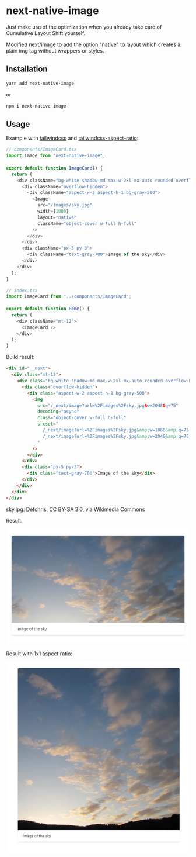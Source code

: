 # next-native-image

Just make use of the optimization when you already take care of Cumulative Layout Shift yourself.

Modified next/image to add the option "native" to layout which creates a plain img tag without wrappers or styles.

## Installation

```sh
yarn add next-native-image
```

or

```sh
npm i next-native-image
```

## Usage

Example with [tailwindcss](https://tailwindcss.com) and [tailwindcss-aspect-ratio](https://github.com/tailwindlabs/tailwindcss-aspect-ratio):

```javascript
// components/ImageCard.tsx
import Image from "next-native-image";

export default function ImageCard() {
  return (
    <div className="bg-white shadow-md max-w-2xl mx-auto rounded overflow-hidden">
      <div className="overflow-hidden">
        <div className="aspect-w-2 aspect-h-1 bg-gray-500">
          <Image
            src="/images/sky.jpg"
            width={1000}
            layout="native"
            className="object-cover w-full h-full"
          />
        </div>
      </div>
      <div className="px-5 py-3">
        <div className="text-gray-700">Image of the sky</div>
      </div>
    </div>
  );
}
```

```javascript
// index.tsx
import ImageCard from "../components/ImageCard";

export default function Home() {
  return (
    <div className="mt-12">
      <ImageCard />
    </div>
  );
}
```

Build result:

```html
<div id="__next">
  <div class="mt-12">
    <div class="bg-white shadow-md max-w-2xl mx-auto rounded overflow-hidden">
      <div class="overflow-hidden">
        <div class="aspect-w-2 aspect-h-1 bg-gray-500">
          <img
            src="/_next/image?url=%2Fimages%2Fsky.jpg&w=2048&q=75"
            decoding="async"
            class="object-cover w-full h-full"
            srcset="
              /_next/image?url=%2Fimages%2Fsky.jpg&amp;w=1080&amp;q=75 1x,
              /_next/image?url=%2Fimages%2Fsky.jpg&amp;w=2048&amp;q=75 2x
            "
          />
        </div>
      </div>
      <div class="px-5 py-3">
        <div class="text-gray-700">Image of the sky</div>
      </div>
    </div>
  </div>
</div>
```

sky.jpg: <a href="https://commons.wikimedia.org/wiki/File:Cloudy_sky_in_the_morning.jpg">Defchris</a>, <a href="https://creativecommons.org/licenses/by-sa/3.0">CC BY-SA 3.0</a>, via Wikimedia Commons

Result:

![result](media/result.jpg)

Result with 1x1 aspect ratio:

![second result](media/result1-1.jpg)

